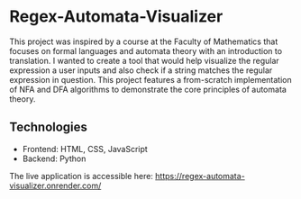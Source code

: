 # Regex-Automata-Visualizer

This project was inspired by a course at the Faculty of Mathematics that focuses on formal languages and automata theory with an introduction to translation.
I wanted to create a tool that would help visualize the regular expression a user inputs and also check if a string matches the regular expression in question. 
This project features a from-scratch implementation of NFA and DFA algorithms to demonstrate the core principles of automata theory.

## Technologies

- Frontend: HTML, CSS, JavaScript
- Backend: Python

The live application is accessible here: https://regex-automata-visualizer.onrender.com/

